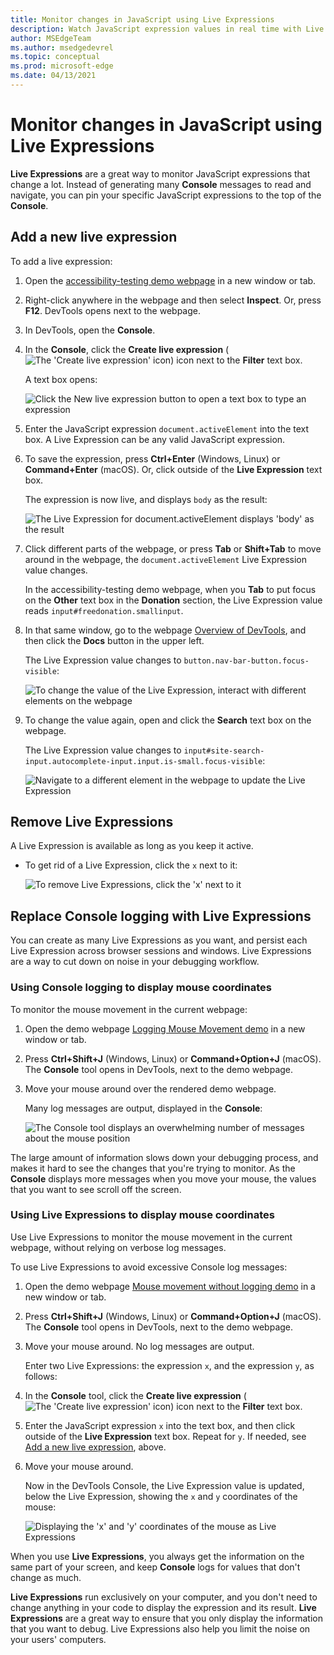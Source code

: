 ```yaml
---
title: Monitor changes in JavaScript using Live Expressions
description: Watch JavaScript expression values in real time with Live Expressions.  If you find yourself typing the same JavaScript expressions into the Console tool repeatedly, try Live Expressions instead.
author: MSEdgeTeam
ms.author: msedgedevrel
ms.topic: conceptual
ms.prod: microsoft-edge
ms.date: 04/13/2021
---
```

# Monitor changes in JavaScript using Live Expressions

<!-- very short article in other repo:
Watch JavaScript values in real-time with Live Expressions -->

**Live Expressions** are a great way to monitor JavaScript expressions that change a lot.  Instead of generating many **Console** messages to read and navigate, you can pin your specific JavaScript expressions to the top of the **Console**.


<!-- ====================================================================== -->
## Add a new live expression

To add a live expression:

1. Open the [accessibility-testing demo webpage](https://microsoftedge.github.io/Demos/devtools-a11y-testing/) in a new window or tab.

1. Right-click anywhere in the webpage and then select **Inspect**.  Or, press **F12**.  DevTools opens next to the webpage.

1. In DevTools, open the **Console**.

1. In the **Console**, click the **Create live expression** (![The 'Create live expression' icon](../media/create-live-expression-light-mode.png)) icon next to the **Filter** text box.

   A text box opens:

   ![Click the New live expression button to open a text box to type an expression](../media/console-live-expressions-new.png)

1. Enter the JavaScript expression `document.activeElement` into the text box.  A Live Expression can be any valid JavaScript expression.

1. To save the expression, press **Ctrl+Enter** (Windows, Linux) or **Command+Enter** (macOS).  Or, click outside of the **Live Expression** text box.

   The expression is now live, and displays `body` as the result:

   <!-- update the captures, they assume that you're not reading the present article or accessibility demo page, but are reading the Dev Tools Overview article: -->

   ![The Live Expression for document.activeElement displays 'body' as the result](../media/console-live-expressions-document-active-element.png)

1. Click different parts of the webpage, or press **Tab** or **Shift+Tab** to move around in the webpage, the `document.activeElement` Live Expression value changes.

   In the accessibility-testing demo webpage, when you **Tab** to put focus on the **Other** text box in the **Donation** section, the Live Expression value reads `input#freedonation.smallinput`.

   <!-- revise the step & the capture after it: -->

1. In that same window, go to the webpage [Overview of DevTools](../overview.md), and then click the **Docs** button in the upper left.

   The Live Expression value changes to `button.nav-bar-button.focus-visible`:

   ![To change the value of the Live Expression, interact with different elements on the webpage](../media/console-live-expressions-document-active-element-nav-button.png)

1. To change the value again, open and click the **Search** text box on the webpage.

   The Live Expression value changes to `input#site-search-input.autocomplete-input.input.is-small.focus-visible`:

   ![Navigate to a different element in the webpage to update the Live Expression](../media/console-live-expressions-document-active-element-search.png)


<!-- ====================================================================== -->
## Remove Live Expressions

A Live Expression is available as long as you keep it active.

*  To get rid of a Live Expression, click the `x` next to it:

   ![To remove Live Expressions, click the 'x' next to it](../media/console-live-expressions-remove.png)


<!-- ====================================================================== -->
## Replace Console logging with Live Expressions

You can create as many Live Expressions as you want, and persist each Live Expression across browser sessions and windows.  Live Expressions are a way to cut down on noise in your debugging workflow.


### Using Console logging to display mouse coordinates

To monitor the mouse movement in the current webpage:

1. Open the demo webpage [Logging Mouse Movement demo](https://microsoftedge.github.io/Demos/devtools-console/mousemove.html) in a new window or tab.

1. Press **Ctrl+Shift+J** (Windows, Linux) or **Command+Option+J** (macOS).  The **Console** tool opens in DevTools, next to the demo webpage.

1. Move your mouse around over the rendered demo webpage.

   Many log messages are output, displayed in the **Console**:

   ![The Console tool displays an overwhelming number of messages about the mouse position](../media/console-live-expression-mouse-logging.png)

The large amount of information slows down your debugging process, and makes it hard to see the changes that you're trying to monitor.  As the **Console** displays more messages when you move your mouse, the values that you want to see scroll off the screen.


### Using Live Expressions to display mouse coordinates

Use Live Expressions to monitor the mouse movement in the current webpage, without relying on verbose log messages.

To use Live Expressions to avoid excessive Console log messages:

1. Open the demo webpage [Mouse movement without logging demo](https://microsoftedge.github.io/Demos/devtools-console/mousemove-no-log.html) in a new window or tab.

1. Press **Ctrl+Shift+J** (Windows, Linux) or **Command+Option+J** (macOS).  The **Console** tool opens in DevTools, next to the demo webpage.

1. Move your mouse around.  No log messages are output.

   Enter two Live Expressions: the expression `x`, and the expression `y`, as follows:

1. In the **Console** tool, click the **Create live expression** (![The 'Create live expression' icon](../media/create-live-expression-light-mode.png)) icon next to the **Filter** text box.

1. Enter the JavaScript expression `x` into the text box, and then click outside of the **Live Expression** text box.  Repeat for `y`.  If needed, see [Add a new live expression](#add-a-new-live-expression), above.

1. Move your mouse around.

   Now in the DevTools Console, the Live Expression value is updated, below the Live Expression, showing the `x` and `y` coordinates of the mouse:

   ![Displaying the 'x' and 'y' coordinates of the mouse as Live Expressions](../media/console-live-expressions-x-and-y.png)

When you use **Live Expressions**, you always get the information on the same part of your screen, and keep **Console** logs for values that don't change as much.

**Live Expressions** run exclusively on your computer, and you don't need to change anything in your code to display the expression and its result.  **Live Expressions** are a great way to ensure that you only display the information that you want to debug.  Live Expressions also help you limit the noise on your users' computers.
